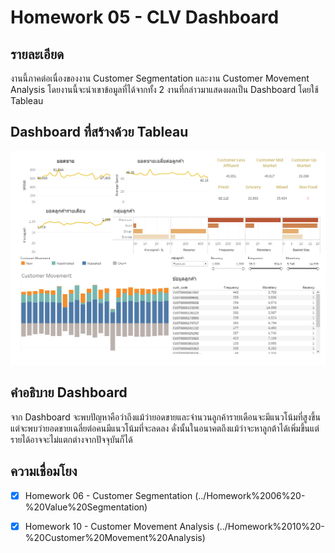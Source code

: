 # Homework 05 - CLV Dashboard

## รายละเอียด
งานนี้ภาคต่อเนื่องของงาน Customer Segmentation และงาน Customer Movement Analysis โดยงานนี้จะนำเขาข้อมูลที่ได้จากทั้ง 2 งานที่กล่าวมาแสดงผลเป็น Dashboard โดยใช้ Tableau

## Dashboard ที่สร้างด้วย Tableau
![clv_dashboard](./images/clv_dashboard.png)

## คำอธิบาย Dashboard
จาก Dashboard จะพบปัญหาคือว่าถึงแม้ว่ายอดขายและจำนวนลูกค้ารายเดือนจะมีแนวโน้มที่สูงขึ้นแต่จะพบว่ายอดขายเฉลี่ยต่อคนมีแนวโน้มที่จะลดลง ดั่งนั้นในอนาคตถึงแม้ว่าจะหาลูกต้าได้เพิ่มขึ้นแต่รายได้อาจจะไม่แตกต่างจากปัจจุบันก็ได้


## ความเชื่อมโยง
- [x] Homework 06 - Customer Segmentation
(../Homework%2006%20-%20Value%20Segmentation)

- [x] Homework 10 - Customer Movement Analysis
(../Homework%2010%20-%20Customer%20Movement%20Analysis)